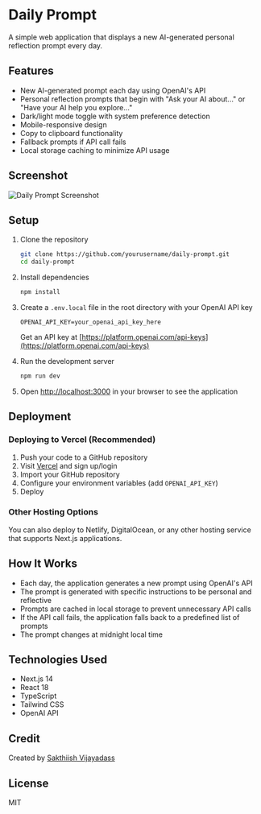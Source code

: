 # Daily Prompt

A simple web application that displays a new AI-generated personal reflection prompt every day.

## Features

- New AI-generated prompt each day using OpenAI's API
- Personal reflection prompts that begin with "Ask your AI about..." or "Have your AI help you explore..."
- Dark/light mode toggle with system preference detection
- Mobile-responsive design
- Copy to clipboard functionality
- Fallback prompts if API call fails
- Local storage caching to minimize API usage

## Screenshot

![Daily Prompt Screenshot](https://via.placeholder.com/800x450.png?text=Daily+Prompt+App)

## Setup

1. Clone the repository
   ```bash
   git clone https://github.com/yourusername/daily-prompt.git
   cd daily-prompt
   ```

2. Install dependencies
   ```bash
   npm install
   ```

3. Create a `.env.local` file in the root directory with your OpenAI API key
   ```
   OPENAI_API_KEY=your_openai_api_key_here
   ```
   Get an API key at [https://platform.openai.com/api-keys](https://platform.openai.com/api-keys)

4. Run the development server
   ```bash
   npm run dev
   ```

5. Open [http://localhost:3000](http://localhost:3000) in your browser to see the application

## Deployment

### Deploying to Vercel (Recommended)

1. Push your code to a GitHub repository
2. Visit [Vercel](https://vercel.com) and sign up/login
3. Import your GitHub repository
4. Configure your environment variables (add `OPENAI_API_KEY`)
5. Deploy

### Other Hosting Options

You can also deploy to Netlify, DigitalOcean, or any other hosting service that supports Next.js applications.

## How It Works

- Each day, the application generates a new prompt using OpenAI's API
- The prompt is generated with specific instructions to be personal and reflective
- Prompts are cached in local storage to prevent unnecessary API calls
- If the API call fails, the application falls back to a predefined list of prompts
- The prompt changes at midnight local time

## Technologies Used

- Next.js 14
- React 18
- TypeScript
- Tailwind CSS
- OpenAI API

## Credit

Created by [Sakthiish Vijayadass](https://www.linkedin.com/in/sakthiish-vijayadass/)

## License

MIT 
